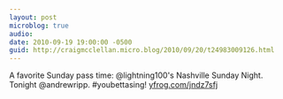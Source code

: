 ```yaml
---
layout: post
microblog: true
audio: 
date: 2010-09-19 19:00:00 -0500
guid: http://craigmcclellan.micro.blog/2010/09/20/t24983009126.html
---
```

A favorite Sunday pass time: @lightning100's Nashville Sunday Night. Tonight @andrewripp. #youbettasing! [yfrog.com/jndz7sfj](http://yfrog.com/jndz7sfj)
